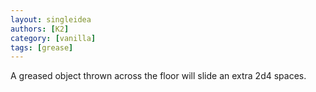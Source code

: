 ```yaml
---
layout: singleidea
authors: [K2]
category: [vanilla]
tags: [grease]
---
```

A greased object thrown across the floor will slide an extra 2d4 spaces.
